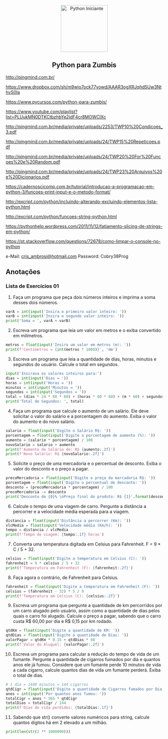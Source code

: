 <div align="center">
  <img src="https://user-images.githubusercontent.com/9125404/79482067-a8d5a200-7fe6-11ea-92df-b031a4b2788a.png" width=150px height=150px alt="Python Iniciante" />
</div>

<h2 align="center">Python para Zumbis</h2>

http://pingmind.com.br/

https://www.dropbox.com/sh/m9wio7ock77yowd/AAAR3ogXRJqhd5Uw3NthvS0Ia

https://www.pycursos.com/python-para-zumbis/

https://www.youtube.com/playlist?list=PLUukMN0DTKCtbzhbYe2jdF4cr8MOWClXc


http://pingmind.com.br/media/private/uploads/2253/TWP10%20Condicoes_3.pdf

http://pingmind.com.br/media/private/uploads/24/TWP15%20Repeticoes.pdf

http://pingmind.com.br/media/private/uploads/24/TWP20%20For%20Funcoes%20e%20Random.pdf

http://pingmind.com.br/media/private/uploads/24/TWP23%20Arquivos%20e%20Dicionarios.pdf


https://cadernoscicomp.com.br/tutorial/introducao-a-programacao-em-python-3/funcoes-print-input-e-o-metodo-format/

http://excript.com/python/incluindo-alterando-excluindo-elementos-lista-python.html

http://excript.com/python/funcoes-string-python.html

https://pythonhelp.wordpress.com/2011/11/12/fatiamento-slicing-de-strings-em-python/

https://pt.stackoverflow.com/questions/72678/como-limpar-o-console-no-python

e-Mail: cris_ambrosi@hotmail.com
Password: Cobry38Prog

## Anotações

### Lista de Exercícios 01

1. Faça um programa que peça dois números inteiros e imprima a soma desses dois números.

```python
varA = int(input('Insira o primeiro valor inteiro: '))
varB = int(input('Insira o segundo valor inteiro: '))
print('Soma = ', varA + varB)
```

2. Escreva um programa que leia um valor em metros e o exiba convertido em milímetros.

```python
metros = float(input('Insira um valor em metros (m): '))
print(f'Centímetros = {int(metros * 1000)}', 'mm')
```

3. Escreva um programa que leia a quantidade de dias, horas, minutos e segundos do usuário. Calcule o total em segundos.

```python
input('Insirava os valores inteiros para:')
dias = int(input('Dias = '))
horas = int(input('Horas = '))
minutos = int(input('Minutos = '))
segundos = int(input('Segundos = '))
total = (dias * 24 * 60 * 60) + (horas * 60 * 60) + (m * 60) + segundos
print('Total de Segundos: ', total)
```

4. Faça um programa que calcule o aumento de um salário. Ele deve solicitar o valor do salário e a porcentagem do aumento. Exiba o valor do aumento e do novo salário.

```python
salario = float(input('Digite o Salário R$: '))
porcentagem = float(input('Digite a porcentagem de aumento (%): '))
aumento = (salario * porcentagem) / 100
novoSalario = salario + aumento
print(f'Aumento de Salário de: R$ {aumento:.2f}')
print(f'Novo Salário: R$ {novoSalario:.2f}')
```

5. Solicite o preço de uma mercadoria e o percentual de desconto. Exiba o valor do desconto e o preço a pagar.

```python
precoMercadoria = float(input('Digite o preço da marcadoria R$: '))
porcentagem = float(input('Digite o percentual de desconto: '))
desconto = (precoMercadoria * porcentagem) / 100
precoMercadoria -= desconto
print('Desconto de {0}% \nPreço final do produto: R$ {1}'.format(desconto, precoMercadoria))
```

6. Calcule o tempo de uma viagem de carro. Pergunte a distância a percorrer e a velocidade média esperada para a viagem.

```python
distancia = float(input('Distância a percorrer (Km): '))
vlcMedia = float(input('Velocidade média (Km/h): '))
tempo = distancia / vlcMedia
print(f'Tempo de viagem: {tempo:.1f} horas')
```

7. Converta uma temperatura digitada em Celsius para Fahrenheit. F = 9 * C / 5 + 32.

```python
celsius = float(input('Digite a temperatura em Celsius (C): '))
fahrenheit = 9 * celsius / 5 + 32
print(f'Temperatura em Fahrenheit (F): {fahrenheit:.2f}')
```

8. Faça agora o contrário, de Fahrenheit para Celsius.

```python
fahrenheit = float(input('Digite a temperatura em Fahrenheit (F): '))
celsius = (fahrenheit - 32) * 5 / 9
print(f'Temperatura em Celsius (C): {celsius:.2f}')
```

9.  Escreva um programa que pergunte a quantidade de km percorridos por um carro alugado pelo usuário, assim como a quantidade de dias pelos quais o carro foi alugado. Calcule o preço a pagar, sabendo que o carro custa R\$ 60,00 por dia e R\$ 0,15 por km rodado.

```python
qtdKm = float(input('Digite a quantidade de KM: '))
qtdDias = float(input('Digite a quantidade de Dias: '))
valorPagar = qtdKm * 0.15 + qtdDias * 60
print(f'Valor do Aluguel: {valorPagar:.2f}')
```

10. Escreva um programa para calcular a redução do tempo de vida de um fumante. Pergunte a quantidade de cigarros fumados por dia e quantos anos ele já fumou. Considere que um fumante perde 10 minutos de vida a cada cigarro, calcule quantos dias de vida um fumante perderá. Exiba o total de dias.

```python
# 1 dia = 1440 minutos = 144 cigarros
qtdCigr = float(input('Digite a quantidade de Cigarros fumados por Dia: '))
anos = int(input('Por quantos anos fumou: '))
totalCigr = anos * 365 * qtdCigr
totalDias = totalCigr / 144
print(f'Dias de vida perdidos: {totalDias:.1f}')
```

11. Sabendo que str() converte valores numéricos para string, calcule quantos dígitos há em 2 elevado a um milhão.

```python
print(len(str(2 ** 1000000)))
```
